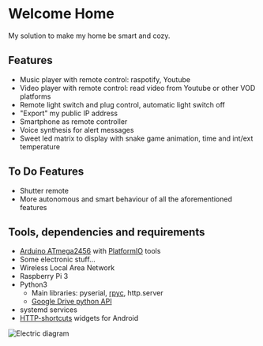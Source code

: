 # Welcome Home
My solution to make my home be smart and cozy.


## Features
 * Music player with remote control: raspotify, Youtube
 * Video player with remote control: read video from Youtube or other VOD platforms
 * Remote light switch and plug control, automatic light switch off
 * "Export" my public IP address
 * Smartphone as remote controller
 * Voice synthesis for alert messages
 * Sweet led matrix to display with snake game animation, time and int/ext temperature


## To Do Features 
 * Shutter remote
 * More autonomous and smart behaviour of all the aforementioned features


## Tools, dependencies and requirements
 * [Arduino ATmega2456](https://store.arduino.cc/arduino-mega-2560-rev3) with [PlatformIO](https://platformio.org/) tools
 * Some electronic stuff...
 * Wireless Local Area Network
 * Raspberry Pi 3
 * Python3 
    * Main libraries: pyserial, [rpyc](https://rpyc.readthedocs.io/en/latest/), http.server
    * [Google Drive python API](https://developers.google.com/drive/v3/web/about-sdk)
 * systemd services
 * [HTTP-shortcuts](https://github.com/Waboodoo/HTTP-Shortcuts) widgets for Android

![Electric diagram](arduino.png "Summary of modules with input/output arduino pins")
